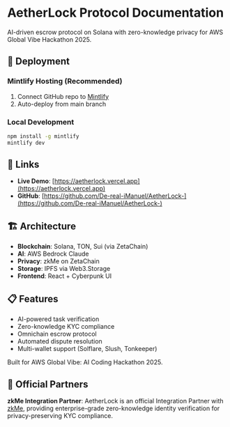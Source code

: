 # AetherLock Protocol Documentation

AI-driven escrow protocol on Solana with zero-knowledge privacy for AWS Global Vibe Hackathon 2025.

## 🚀 Deployment

### Mintlify Hosting (Recommended)
1. Connect GitHub repo to [Mintlify](https://mintlify.com)
2. Auto-deploy from main branch

### Local Development
```bash
npm install -g mintlify
mintlify dev
```

## 🔗 Links

- **Live Demo**: [https://aetherlock.vercel.app](https://aetherlock.vercel.app)
- **GitHub**: [https://github.com/De-real-iManuel/AetherLock-](https://github.com/De-real-iManuel/AetherLock-)

## 🏗️ Architecture

- **Blockchain**: Solana, TON, Sui (via ZetaChain)
- **AI**: AWS Bedrock Claude
- **Privacy**: zkMe on ZetaChain
- **Storage**: IPFS via Web3.Storage
- **Frontend**: React + Cyberpunk UI

## 📋 Features

- AI-powered task verification
- Zero-knowledge KYC compliance
- Omnichain escrow protocol
- Automated dispute resolution
- Multi-wallet support (Solflare, Slush, Tonkeeper)

Built for AWS Global Vibe: AI Coding Hackathon 2025.

## 🤝 Official Partners

**zkMe Integration Partner**: AetherLock is an official Integration Partner with [zkMe](https://zkme.org), providing enterprise-grade zero-knowledge identity verification for privacy-preserving KYC compliance.